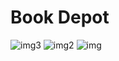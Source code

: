 # Book Depot
![img3](https://github.com/user-attachments/assets/b0cc1b92-a8c5-4a55-a4c0-4eb8f19a7c88)
![img2](https://github.com/user-attachments/assets/c9d5c477-df1a-4daf-a25c-fb9a89197479)
![img](https://github.com/user-attachments/assets/f747cf05-7557-4d40-b90f-e850eb0fb845)
